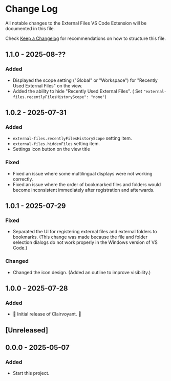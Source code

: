 # Change Log

All notable changes to the External Files VS Code Extension will be documented in this file.

Check [Keep a Changelog](http://keepachangelog.com/) for recommendations on how to structure this file.

## 1.1.0 - 2025-08-??

### Added

- Displayed the scope setting ("Global" or "Workspace") for "Recently Used External Files" on the view.
- Added the ability to hide "Recently Used External Files". ( Set `"external-files.recentlyFilesHistoryScope": "none"`)

## 1.0.2 - 2025-07-31

### Added

- `external-files.recentlyFilesHistoryScope` setting item.
- `external-files.hiddenFiles` setting item.
- Settings icon button on the view title

### Fixed

- Fixed an issue where some multilingual displays were not working correctly.
- Fixed an issue where the order of bookmarked files and folders would become inconsistent immediately after registration and afterwards.

## 1.0.1 - 2025-07-29

### Fixed

- Separated the UI for registering external files and external folders to bookmarks. (This change was made because the file and folder selection dialogs do not work properly in the Windows version of VS Code.)

### Changed

- Changed the icon design. (Added an outline to improve visibility.)

## 1.0.0 - 2025-07-28

### Added

- 🎊 Initial release of Clairvoyant. 🎉

## [Unreleased]

## 0.0.0 - 2025-05-07

### Added

- Start this project.
